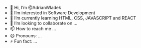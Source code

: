 - 👋 Hi, I’m @AdrianWladek
- 👀 I’m interested in Software Development
- 🌱 I’m currently learning HTML, CSS, JAVASCRIPT and REACT
- 💞️ I’m looking to collaborate on ...
- 📫 How to reach me ...
- 😄 Pronouns: ...
- ⚡ Fun fact: ...

<!---
AdrianWladek/AdrianWladek is a ✨ special ✨ repository because its `README.md` (this file) appears on your GitHub profile.
You can click the Preview link to take a look at your changes.
--->
